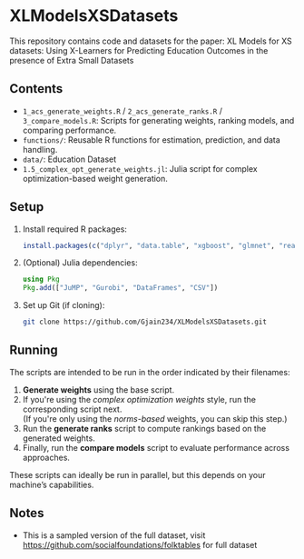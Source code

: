 # XLModelsXSDatasets

This repository contains code and datasets for the paper: XL Models for XS datasets: Using X-Learners for Predicting Education Outcomes in the presence of Extra Small Datasets
## Contents

- `1_acs_generate_weights.R` / `2_acs_generate_ranks.R` / `3_compare_models.R`: Scripts for generating weights, ranking models, and comparing performance.
- `functions/`: Reusable R functions for estimation, prediction, and data handling.
- `data/`: Education Dataset
- `1.5_complex_opt_generate_weights.jl`: Julia script for complex optimization-based weight generation.

## Setup

1. Install required R packages:
    ```R
    install.packages(c("dplyr", "data.table", "xgboost", "glmnet", "readr"))
    ```

2. (Optional) Julia dependencies:
    ```julia
    using Pkg
    Pkg.add(["JuMP", "Gurobi", "DataFrames", "CSV"])
    ```

3. Set up Git (if cloning):
    ```bash
    git clone https://github.com/Gjain234/XLModelsXSDatasets.git
    ```
## Running

The scripts are intended to be run in the order indicated by their filenames:

1. **Generate weights** using the base script.
2. If you're using the *complex optimization weights* style, run the corresponding script next.  
   (If you're only using the *norms-based* weights, you can skip this step.)
3. Run the **generate ranks** script to compute rankings based on the generated weights.
4. Finally, run the **compare models** script to evaluate performance across approaches.

These scripts can ideally be run in parallel, but this depends on your machine’s capabilities.


## Notes

- This is a sampled version of the full dataset, visit https://github.com/socialfoundations/folktables for full dataset
